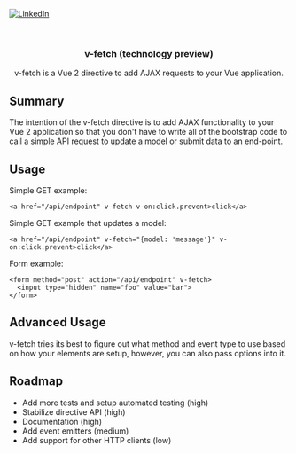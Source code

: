 <!-- PROJECT SHIELDS -->
[![LinkedIn][linkedin-shield]][linkedin-url]



<!-- PROJECT LOGO -->
<br />
<p align="center">
  <h3 align="center">v-fetch (technology preview)</h3>

  <p align="center">
    v-fetch is a Vue 2 directive to add AJAX requests to your Vue application.
  </p>
</p>

## Summary

The intention of the v-fetch directive is to add AJAX functionality to your Vue 2 application so that you don't have to write all of the bootstrap code to call a simple API request to update a model or submit data to an end-point.

## Usage

Simple GET example:

```
<a href="/api/endpoint" v-fetch v-on:click.prevent>click</a>
```

Simple GET example that updates a model:

```
<a href="/api/endpoint" v-fetch="{model: 'message'}" v-on:click.prevent>click</a>
```

Form example:

```
<form method="post" action="/api/endpoint" v-fetch>
  <input type="hidden" name="foo" value="bar">
</form>
```

## Advanced Usage

v-fetch tries its best to figure out what method and event type to use based on how your elements are setup, however, you can also pass options into it.

## Roadmap
- Add more tests and setup automated testing (high)
- Stabilize directive API (high)
- Documentation (high)
- Add event emitters (medium)
- Add support for other HTTP clients (low)


<!-- MARKDOWN LINKS & IMAGES -->
<!-- https://www.markdownguide.org/basic-syntax/#reference-style-links -->
[contributors-shield]: https://img.shields.io/github/contributors/shaynekasai/repo.svg?style=for-the-badge
[contributors-url]: https://github.com/shaynekasai/repo/graphs/contributors
[forks-shield]: https://img.shields.io/github/forks/shaynekasai/repo.svg?style=for-the-badge
[forks-url]: https://github.com/shaynekasai/repo/network/members
[stars-shield]: https://img.shields.io/github/stars/shaynekasai/repo.svg?style=for-the-badge
[stars-url]: https://github.com/shaynekasai/repo/stargazers
[issues-shield]: https://img.shields.io/github/issues/shaynekasai/repo.svg?style=for-the-badge
[issues-url]: https://github.com/shaynekasai/repo/issues
[license-shield]: https://img.shields.io/github/license/shaynekasai/repo.svg?style=for-the-badge
[license-url]: https://github.com/shaynekasai/repo/blob/master/LICENSE.txt
[linkedin-shield]: https://img.shields.io/badge/-LinkedIn-black.svg?style=for-the-badge&logo=linkedin&colorB=555
[linkedin-url]: https://linkedin.com/in/shaynekasai